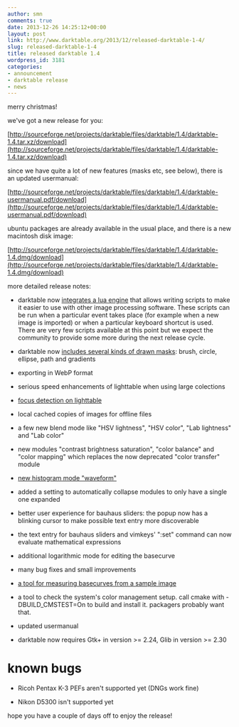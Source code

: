 ```yaml
---
author: smn
comments: true
date: 2013-12-26 14:25:12+00:00
layout: post
link: http://www.darktable.org/2013/12/released-darktable-1-4/
slug: released-darktable-1-4
title: released darktable 1.4
wordpress_id: 3181
categories:
- announcement
- darktable release
- news
---
```


merry christmas!

we've got a new release for you:

[http://sourceforge.net/projects/darktable/files/darktable/1.4/darktable-1.4.tar.xz/download](http://sourceforge.net/projects/darktable/files/darktable/1.4/darktable-1.4.tar.xz/download)

since we have quite a lot of new features (masks etc, see below), there is an updated usermanual:

[http://sourceforge.net/projects/darktable/files/darktable/1.4/darktable-usermanual.pdf/download](http://sourceforge.net/projects/darktable/files/darktable/1.4/darktable-usermanual.pdf/download)

ubuntu packages are already available in the usual place, and there is a new macintosh disk image:

[http://sourceforge.net/projects/darktable/files/darktable/1.4/darktable-1.4.dmg/download](http://sourceforge.net/projects/darktable/files/darktable/1.4/darktable-1.4.dmg/download)

more detailed release notes:



	
  * darktable now [integrates a lua engine](http://www.darktable.org/2013/09/using-lua-with-darktable/) that allows writing scripts to make it easier to use with other image processing software. These scripts can be run when a particular event takes place (for example when a new image is imported) or when a particular keyboard shortcut is used. There are very few scripts available at this point but we expect the community to provide some more during the next release cycle.

	
  * darktable now [includes several kinds of drawn masks](http://www.darktable.org/2013/04/masks/): brush, circle, ellipse, path and gradients

	
  * exporting in WebP format

	
  * serious speed enhancements of lighttable when using large colections

	
  * [focus detection on lighttable](http://www.darktable.org/2013/11/determining-focus-in-lighttable/)

	
  * local cached copies of images for offline files

	
  * a few new blend mode like "HSV lightness", "HSV color", "Lab lightness" and "Lab color"

	
  * new modules "contrast brightness saturation", "color balance" and "color mapping" which replaces the now deprecated "color transfer" module

	
  * [new histogram mode "waveform"](http://www.darktable.org/2013/12/of-histograms-and-waveforms/)

	
  * added a setting to automatically collapse modules to only have a single one expanded

	
  * better user experience for bauhaus sliders: the popup now has a blinking cursor to make possible text entry more discoverable

	
  * the text entry for bauhaus sliders and vimkeys' ":set" command can now evaluate mathematical expressions

	
  * additional logarithmic mode for editing the basecurve

	
  * many bug fixes and small improvements

	
  * [a tool for measuring basecurves from a sample image](http://www.darktable.org/2013/10/about-basecurves/)

	
  * a tool to check the system's color management setup. call cmake with -DBUILD_CMSTEST=On to build and install it. packagers probably want that.

	
  * updated usermanual

	
  * darktable now requires Gtk+ in version >= 2.24, Glib in version >= 2.30




# known bugs





	
  * Ricoh Pentax K-3 PEFs aren't supported yet (DNGs work fine)

	
  * Nikon D5300 isn't supported yet


hope you have a couple of days off to enjoy the release!
